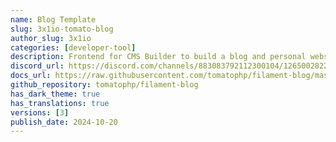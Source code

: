 ```yaml
---
name: Blog Template
slug: 3x1io-tomato-blog
author_slug: 3x1io
categories: [developer-tool]
description: Frontend for CMS Builder to build a blog and personal websites
discord_url: https://discord.com/channels/883083792112300104/1265002822605344871
docs_url: https://raw.githubusercontent.com/tomatophp/filament-blog/master/README.md
github_repository: tomatophp/filament-blog
has_dark_theme: true
has_translations: true
versions: [3]
publish_date: 2024-10-20
---
```

